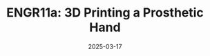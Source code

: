 ---
permalink: /projects/prosthetic_hand/
title: "ENGR11a: 3D Printing a Prosthetic Hand"
date: 2025-03-17
classes: wide
show_date: true
toc: true
toc_label: "Contents"
header:
  overlay_image: /assets/images/final_nametag.jpg
  overlay_filter: 0.4
description: "3D Printing an e-NABLE prosthetic hand and learning about open source assistive tech"
---